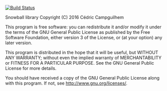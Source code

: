 [![Build Status](https://travis-ci.org/kango31/snowball.svg?branch=master)](https://travis-ci.org/kango31/snowball)

Snowball library
Copyright (C) 2016 Cédric Campguilhem

This program is free software: you can redistribute it and/or modify
it under the terms of the GNU General Public License as published by
the Free Software Foundation, either version 3 of the License, or
(at your option) any later version.

This program is distributed in the hope that it will be useful,
but WITHOUT ANY WARRANTY; without even the implied warranty of
MERCHANTABILITY or FITNESS FOR A PARTICULAR PURPOSE.  See the
GNU General Public License for more details.

You should have received a copy of the GNU General Public License
along with this program.  If not, see <http://www.gnu.org/licenses/>.


